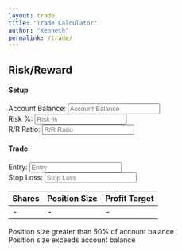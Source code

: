 ```yaml
---
layout: trade
title: "Trade Calculator"
author: "Kenneth"
permalink: /trade/
---
```


<div class="main">
  <h2>Risk/Reward</h2>
  <form class="ui equal width form mini" autocomplete="off">
    <div class="ui segment">
      <h4 class="ui dividing header">Setup</h4>
      <div class="ui three column grid">
        <div class="column">
          <div class="field">
            <label for="accountBalance">Account Balance:</label>
            <input
              type="text"
              inputmode="decimal"
              class="pure-input-1"
              id="accountBalance"
              placeholder="Account Balance"
              autocomplete="off"
            />
          </div>
        </div>
        <div class="column">
          <div class="field">
            <label for="riskPercentage">Risk %:</label>
            <input
              type="text"
              inputmode="decimal"
              class="pure-input-1"
              id="riskPercentage"
              placeholder="Risk %"
              autocomplete="off"
            />
          </div>
        </div>
        <div class="column">
          <div class="field">
            <label for="riskRewardRatio">R/R Ratio:</label>
            <input
              type="text"
              inputmode="decimal"
              class="pure-input-1"
              id="riskRewardRatio"
              placeholder="R/R Ratio"
              autocomplete="off"
            />
          </div>
        </div>
      </div>
      <!-- </div>
        <div class="ui segment raised"> -->
      <h4 class="ui dividing header">Trade</h4>
      <div class="ui two column grid">
        <div class="column">
          <div class="field">
            <label for="entry">Entry:</label>
            <input
              type="text"
              inputmode="decimal"
              class="pure-input-1"
              id="entry"
              placeholder="Entry"
              autocomplete="off"
            />
          </div>
        </div>
        <div class="column">
          <div class="field">
            <label for="stopLoss">Stop Loss:</label>
            <input
              type="text"
              inputmode="decimal"
              class="pure-input-1"
              id="stopLoss"
              placeholder="Stop Loss"
              autocomplete="off"
            />
          </div>
        </div>
      </div>
    </div>
  </form>

  <!--  display numShares, positionSize, profitTarget   -->
  <div class="ui segment">
    <table class="ui celled table unstackable">
      <thead>
        <tr>
          <th>Shares</th>
          <th>Position Size</th>
          <th>Profit Target</th>
        </tr>
      </thead>
      <tbody>
        <tr>
          <td
            id="numShares"
            data-tooltip="Click to copy"
            data-position="bottom center"
            data-variation="mini"
          >
            -
          </td>
          <td
            id="positionSize"
            data-tooltip="Click to copy"
            data-position="bottom center"
            data-variation="mini"
          >
            -
          </td>
          <td
            id="profitTarget"
            data-tooltip="Click to copy"
            data-position="bottom center"
            data-variation="mini"
          >
            -
          </td>
        </tr>
      </tbody>
    </table>
  </div>
  <div class="ui warning message positionSizeWarningMessage">
    Position size greater than 50% of account balance
  </div>
  <div class="ui negative message positionSizeErrorMessage">
    Position size exceeds account balance
  </div>
</div>
<script src="./pesl_main.js"></script>
